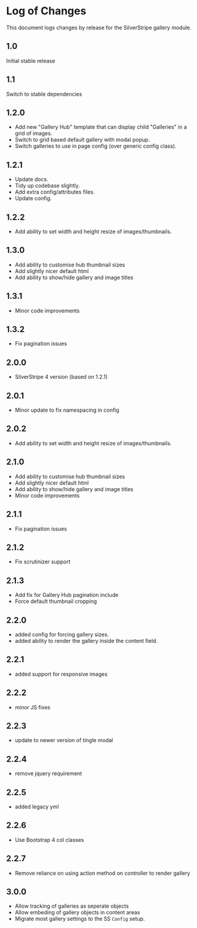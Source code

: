 # Log of Changes

This document logs changes by release for the SilverStripe gallery module.

## 1.0

Initial stable release

## 1.1

Switch to stable dependencies

## 1.2.0

* Add new "Gallery Hub" template that can display child "Galleries" in a grid of images.
* Switch to grid based default gallery with modal popup.
* Switch galleries to use in page config (over generic config class).

## 1.2.1

* Update docs.
* Tidy up codebase slightly.
* Add extra config/attributes files.
* Update config.

## 1.2.2

* Add ability to set width and height resize of images/thumbnails.

## 1.3.0

* Add ability to customise hub thumbnail sizes
* Add slightly nicer default html
* Add ability to show/hide gallery and image titles

## 1.3.1

* Minor code improvements

## 1.3.2

* Fix pagination issues

## 2.0.0

* SilverStripe 4 version (based on 1.2.1)

## 2.0.1

* Minor update to fix namespacing in config

## 2.0.2

* Add ability to set width and height resize of images/thumbnails.

## 2.1.0

* Add ability to customise hub thumbnail sizes
* Add slightly nicer default html
* Add ability to show/hide gallery and image titles
* Minor code improvements

## 2.1.1

* Fix pagination issues

## 2.1.2

* Fix scrutinizer support

## 2.1.3

* Add fix for Gallery Hub pagination include
* Force default thumbnail cropping

## 2.2.0

* added config for forcing gallery sizes.
* added ability to render the gallery inside the content field.

## 2.2.1

* added support for responsive images

## 2.2.2

* minor JS fixes

## 2.2.3

* update to newer version of tingle modal

## 2.2.4

* remove jquery requirement

## 2.2.5

* added legacy yml

## 2.2.6

* Use Bootstrap 4 col classes

## 2.2.7

* Remove reliance on using action method on controller to render gallery

## 3.0.0

* Allow tracking of galleries as seperate objects
* Allow embeding of gallery objects in content areas
* Migrate most gallery settings to the SS `Config` setup.